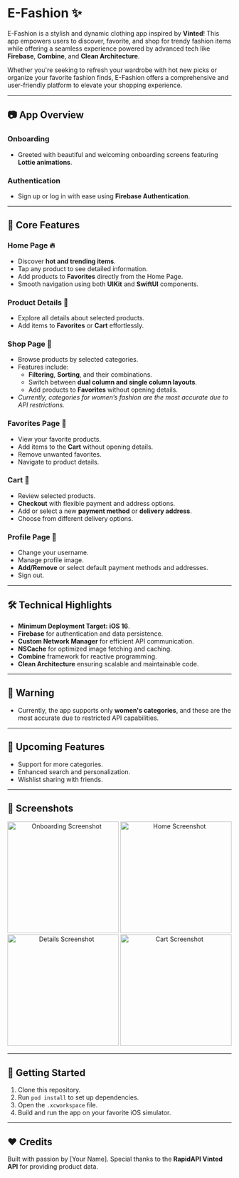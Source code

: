 # E-Fashion ✨ 

E-Fashion is a stylish and dynamic clothing app inspired by **Vinted**! This app empowers users to discover, favorite, and shop for trendy fashion items while offering a seamless experience powered by advanced tech like **Firebase**, **Combine**, and **Clean Architecture**. 

Whether you're seeking to refresh your wardrobe with hot new picks or organize your favorite fashion finds, E-Fashion offers a comprehensive and user-friendly platform to elevate your shopping experience.

---

## 📷 App Overview

### Onboarding
- Greeted with beautiful and welcoming onboarding screens featuring **Lottie animations**.

### Authentication
- Sign up or log in with ease using **Firebase Authentication**.

---

## 🛒️ Core Features

### Home Page 🔥
- Discover **hot and trending items**.
- Tap any product to see detailed information.
- Add products to **Favorites** directly from the Home Page.
- Smooth navigation using both **UIKit** and **SwiftUI** components.

### Product Details 🛵
- Explore all details about selected products.
- Add items to **Favorites** or **Cart** effortlessly.

### Shop Page 🍒
- Browse products by selected categories.
- Features include:
  - **Filtering**, **Sorting**, and their combinations.
  - Switch between **dual column and single column layouts**.
  - Add products to **Favorites** without opening details.
- _Currently, categories for women’s fashion are the most accurate due to API restrictions._

### Favorites Page 💞
- View your favorite products.
- Add items to the **Cart** without opening details.
- Remove unwanted favorites.
- Navigate to product details.

### Cart 🛒
- Review selected products.
- **Checkout** with flexible payment and address options.
- Add or select a new **payment method** or **delivery address**.
- Choose from different delivery options.

### Profile Page 👤
- Change your username.
- Manage profile image.
- **Add/Remove** or select default payment methods and addresses.
- Sign out.

---

## 🛠️ Technical Highlights

- **Minimum Deployment Target: iOS 16**.
- **Firebase** for authentication and data persistence.
- **Custom Network Manager** for efficient API communication.
- **NSCache** for optimized image fetching and caching.
- **Combine** framework for reactive programming.
- **Clean Architecture** ensuring scalable and maintainable code.

---

## 🚨 Warning
- Currently, the app supports only **women's categories**, and these are the most accurate due to restricted API capabilities.

---

## 🌟 Upcoming Features
- Support for more categories.
- Enhanced search and personalization.
- Wishlist sharing with friends.

---

## 📲 Screenshots

<div align="center">
  <img src="https://github.com/user-attachments/assets/14433d4d-86a2-4bd9-b46e-36c527622179" alt="Onboarding Screenshot" width="250">
  <img src="https://github.com/user-attachments/assets/9c6cb366-4c5c-49f9-b36a-baefec22805c" alt="Home Screenshot" width="250">
  <img src="https://github.com/user-attachments/assets/8920bad6-52a3-4fcc-8240-4fffe8a14950" alt="Details Screenshot" width="250">
  <img src="https://github.com/user-attachments/assets/628db26d-f6c1-4e78-87d9-b69cd629f310" alt="Cart Screenshot" width="250">
</div>

---

## 🚀 Getting Started
1. Clone this repository.
2. Run `pod install` to set up dependencies.
3. Open the `.xcworkspace` file.
4. Build and run the app on your favorite iOS simulator.

---

## ❤️ Credits
Built with passion by [Your Name]. Special thanks to the **RapidAPI Vinted API** for providing product data.
